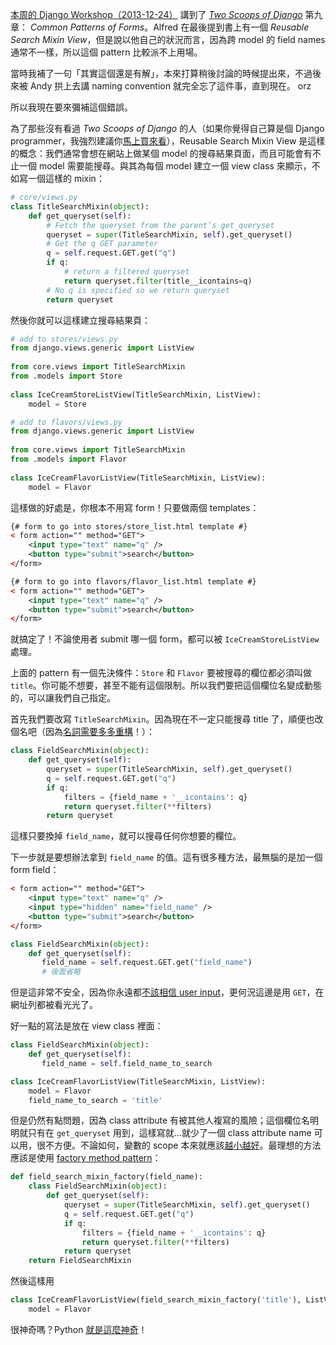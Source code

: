 [本周的 Django Workshop（2013-12-24）](http://www.meetup.com/Taipei-py/events/154717332/) 講到了 [*Two Scoops of Django*](https://django.2scoops.org) 第九章： *Common Patterns of Forms*。Alfred 在最後提到書上有一個 *Reusable Search Mixin View*，但是說以他自己的狀況而言，因為跨 model 的 field names 通常不一樣，所以這個 pattern 比較派不上用場。

當時我補了一句「其實這個還是有解」，本來打算稍後討論的時候提出來，不過後來被 Andy 拱上去講 naming convention 就完全忘了這件事，直到現在。 orz

所以我現在要來彌補這個錯誤。

為了那些沒有看過 *Two Scoops of Django* 的人（如果你覺得自己算是個 Django programmer，我強烈建議你[馬上買來看](https://django.2scoops.org)），Reusable Search Mixin View 是這樣的概念：我們通常會想在網站上做某個 model 的搜尋結果頁面，而且可能會有不止一個 model 需要能搜尋。與其為每個 model 建立一個 view class 來顯示，不如寫一個這樣的 mixin：

```python
# core/views.py
class TitleSearchMixin(object):
    def get_queryset(self):
        # Fetch the queryset from the parent’s get_queryset 
        queryset = super(TitleSearchMixin, self).get_queryset()
        # Get the q GET parameter
        q = self.request.GET.get("q")
        if q:
            # return a filtered queryset 
            return queryset.filter(title__icontains=q)
        # No q is specified so we return queryset 
        return queryset
```

然後你就可以這樣建立搜尋結果頁：

```python
# add to stores/views.py 
from django.views.generic import ListView 
 
from core.views import TitleSearchMixin 
from .models import Store 
 
class IceCreamStoreListView(TitleSearchMixin, ListView): 
    model = Store
```

 

```python
# add to flavors/views.py 
from django.views.generic import ListView 
 
from core.views import TitleSearchMixin 
from .models import Flavor 
 
class IceCreamFlavorListView(TitleSearchMixin, ListView): 
    model = Flavor
```

這樣做的好處是，你根本不用寫 form！只要做兩個 templates：

```xml
{# form to go into stores/store_list.html template #} 
< form action="" method="GET"> 
    <input type="text" name="q" /> 
    <button type="submit">search</button> 
</form>
```

 

```xml
{# form to go into flavors/flavor_list.html template #} 
< form action="" method="GET"> 
    <input type="text" name="q" /> 
    <button type="submit">search</button> 
</form>
```

就搞定了！不論使用者 submit 哪一個 form，都可以被 `IceCreamStoreListView` 處理。

上面的 pattern 有一個先決條件：`Store` 和 `Flavor` 要被搜尋的欄位都必須叫做 `title`。你可能不想要，甚至不能有這個限制。所以我們要把這個欄位名變成動態的，可以讓我們自己指定。

首先我們要改寫 `TitleSearchMixin`。因為現在不一定只能搜尋 title 了，順便也改個名吧（因為[名詞需要多多重構](https://speakerdeck.com/uranusjr/naming-convention-in-python?slide=12)！）：

```python
class FieldSearchMixin(object): 
    def get_queryset(self): 
        queryset = super(TitleSearchMixin, self).get_queryset() 
        q = self.request.GET.get("q") 
        if q: 
            filters = {field_name + '__icontains': q}
            return queryset.filter(**filters) 
        return queryset
```

這樣只要換掉 `field_name`，就可以搜尋任何你想要的欄位。

下一步就是要想辦法拿到 `field_name` 的值。這有很多種方法，最無腦的是加一個 form field：


```xml
< form action="" method="GET"> 
    <input type="text" name="q" /> 
    <input type="hidden" name="field_name" />
    <button type="submit">search</button> 
</form>
```

 

```python
class FieldSearchMixin(object): 
    def get_queryset(self): 
       field_name = self.request.GET.get("field_name")
       # 後面省略
```

但是這非常不安全，因為你永遠都[不該相信 user input](https://www.owasp.org/index.php/Don%27t_trust_user_input)，更何況這邊是用 `GET`，在網址列都被看光光了。

好一點的寫法是放在 view class 裡面：

```python
class FieldSearchMixin(object): 
    def get_queryset(self): 
       field_name = self.field_name_to_search
```

 

```python
class IceCreamFlavorListView(TitleSearchMixin, ListView): 
    model = Flavor
    field_name_to_search = 'title'
```

但是仍然有點問題，因為 class attribute 有被其他人複寫的風險；這個欄位名明明就只有在 `get_queryset` 用到，這樣寫就...就少了一個 class attribute name 可以用，很不方便。不論如何，變數的 scope 本來就應該[越小越好](http://www.google.com/search?q=limit+variable_scope)。最理想的方法應該是使用 [factory method pattern](http://en.wikipedia.org/wiki/Factory_method_pattern)：

```python
def field_search_mixin_factory(field_name):
    class FieldSearchMixin(object): 
        def get_queryset(self): 
            queryset = super(TitleSearchMixin, self).get_queryset() 
            q = self.request.GET.get("q") 
            if q: 
                filters = {field_name + '__icontains': q}
                return queryset.filter(**filters) 
            return queryset
    return FieldSearchMixin
```

然後這樣用

```python
class IceCreamFlavorListView(field_search_mixin_factory('title'), ListView): 
    model = Flavor
```

很神奇嗎？Python [就是這麼神奇](http://xkcd.com/353/)！